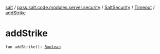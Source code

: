 [salt](../../../index.md) / [pass.salt.code.modules.server.security](../../index.md) / [SaltSecurity](../index.md) / [Timeout](index.md) / [addStrike](./add-strike.md)

# addStrike

`fun addStrike(): `[`Boolean`](https://kotlinlang.org/api/latest/jvm/stdlib/kotlin/-boolean/index.html)